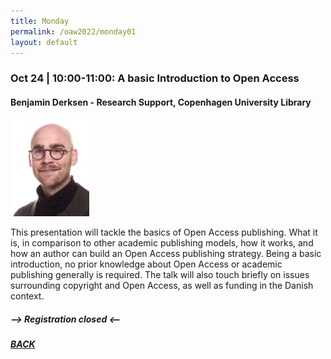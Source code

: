 ```yaml
---
title: Monday
permalink: /oaw2022/monday01
layout: default
---
```


### Oct 24 | 10:00-11:00: A basic Introduction to Open Access

#### Benjamin Derksen - Research Support, Copenhagen University Library

<img src="/images/bder kopier.jpg" alt="Benjamin Derksen" style="height: 25%; width:25%;"/>

This presentation will tackle the basics of Open Access publishing. What it is, in comparison to other academic publishing models, how it works, and how an author can build an Open Access publishing strategy. Being a basic introduction, no prior knowledge about Open Access or academic publishing generally is required. The talk will also touch briefly on issues surrounding copyright and Open Access, as well as funding in the Danish context.

##### --> Registration closed <--

##### [BACK](https://openaccess.dk/oaw2022#programme-of-the-danish-open-access-week-2022)

